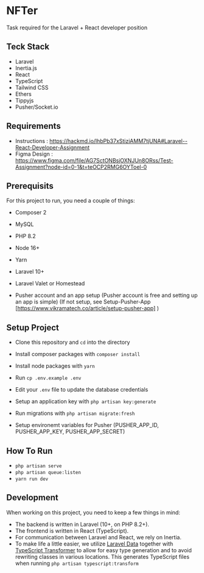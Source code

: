 # NFTer

 Task required for the Laravel + React developer position

## Teck Stack
-   Laravel
-   Inertia.js
-   React
-   TypeScript
-   Tailwind CSS
-   Ethers
-   Tippyjs
-   Pusher/Socket.io

## Requirements
-   Instructions : https://hackmd.io/lhbPb37xStiziAMM7tjUNA#Laravel--React-Developer-Assignment
-   Figma Design : https://www.figma.com/file/AG7SctONBsjOXNJUn8ORss/Test-Assignment?node-id=0-1&t=teOCP2RMG6OYToel-0

## Prerequisits

For this project to run, you need a couple of things:

-   Composer 2
-   MySQL
-   PHP 8.2
-   Node 16+
-   Yarn
-   Laravel 10+
-   Laravel Valet or Homestead

-    Pusher account and an app setup (Pusher account is free and setting up an app is simple) (If not setup, see Setup-Pusher-App [https://www.vikramatech.co/article/setup-pusher-app] )

## Setup Project

-   Clone this repository and `cd` into the directory
-   Install composer packages with `composer install`
-   Install node packages with `yarn`
-   Run `cp .env.example .env`
-   Edit your `.env` file to update the database credentials
-   Setup an application key with `php artisan key:generate`
-   Run migrations with `php artisan migrate:fresh`

-   Setup environemt variables for Pusher (PUSHER_APP_ID, PUSHER_APP_KEY, PUSHER_APP_SECRET)
   
## How To Run
-   <code>php artisan serve</code>
-   <code>php artisan queue:listen</code>
-   <code>yarn run dev</code>

## Development

When working on this project, you need to keep a few things in mind:

-   The backend is written in Laravel (10+, on PHP 8.2+).
-   The frontend is written in React (TypeScript).
-   For communication between Laravel and React, we rely on Inertia.
-   To make life a little easier, we utilize [Laravel Data](https://github.com/spatie/laravel-data) together with [TypeScript Transformer](https://github.com/spatie/typescript-transformer) to allow for easy type generation and to avoid rewriting classes in various locations. This generates TypeScript files when running `php artisan typescript:transform`
